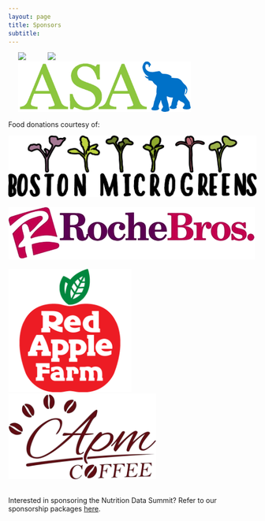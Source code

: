 ```yaml
---
layout: page
title: Sponsors 
subtitle: 
---
```


<a href="https://nutrition.tufts.edu/"><img src="/img/sponsors/friedman_recolor.png" width="200"  hspace="20"></a>
<a href="http://environment.tufts.edu/"><img src="/img/sponsors/tie_recolor.png" width="200"  hspace="20"></a>
<br>
<a href="https://sites.tufts.edu/tuftsasa/"><img src="/img/sponsors/asat.png" width="350"  hspace="20"></a>

Food donations courtesy of:

<img src="/img/sponsors/boston_microgreens.png" width="600">
<br><br>
<img src="/img/sponsors/roche_bros.png" width="500">
<br><br>
<img src="/img/sponsors/redapplefarms.png" width="250">          <img src="/img/sponsors/apm_coffee.png" width="300"></a>
<br><br>

Interested in sponsoring the Nutrition Data Summit? Refer to our sponsorship packages  <a href="https://github.com/tuftsnds/tuftsnds.github.io/blob/master/img/partners/%5BNDS%5D%20Sponsorship%20%26%20Partnership%20Packages.pdf" target="_blank">here</a>.
